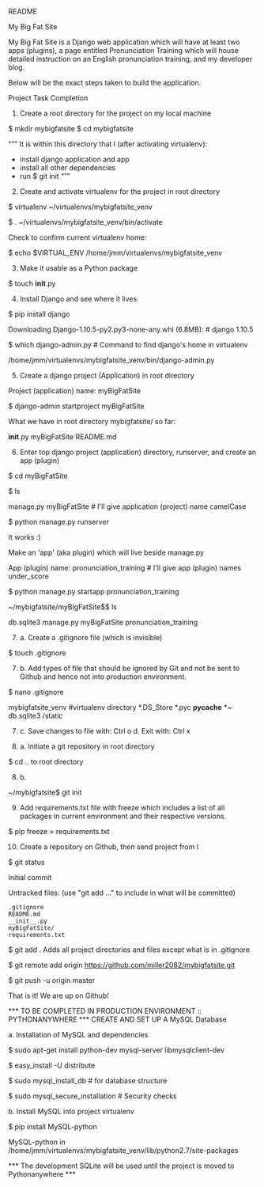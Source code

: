 README

My Big Fat Site 

My Big Fat Site is a Django web application which will have at least two apps (plugins), a page entitled Pronunciation Training which will house detailed instruction on an English pronunciation training, and my developer blog.

Below will be the exact steps taken to build the application. 

Project Task Completion

1. Create a root directory for the project on my local machine

 $ mkdir mybigfatsite
$ cd mybigfatsite

“””
It is within this directory that I (after activating virtualenv): 
- install django application and app
- install all other dependencies
- run  $ git init
“””

2. Create and activate virtualenv for the project in root directory

$ virtualenv ~/virtualenvs/mybigfatsite_venv

$ . ~/virtualenvs/mybigfatsite_venv/bin/activate

Check to confirm current virtualenv home:

$ echo $VIRTUAL_ENV
/home/jmm/virtualenvs/mybigfatsite_venv

3. Make it usable as a Python package 

$ touch __init__.py


4. Install Django and see where it lives

$ pip install django

Downloading Django-1.10.5-py2.py3-none-any.whl (6.8MB):   # django 1.10.5

$ which django-admin.py			# Command to find django's home in virtualenv

/home/jmm/virtualenvs/mybigfatsite_venv/bin/django-admin.py

5. Create a django project (Application) in root directory

Project (application) name: myBigFatSite

$ django-admin startproject myBigFatSite

What we have in root directory mybigfatsite/ so far:

__init__.py  myBigFatSite  README.md

6. Enter top django project (application) directory, runserver, and create an app (plugin)

$ cd myBigFatSite

$ ls

manage.py  myBigFatSite		# I'll give application (project) name camelCase

$ python manage.py runserver

It works :)

Make an 'app' (aka plugin) which will live beside manage.py

App (plugin) name: pronunciation_training		# I'll give app (plugin) names under_score

$ python manage.py startapp pronunciation_training

~/mybigfatsite/myBigFatSite$$ ls

db.sqlite3  manage.py  myBigFatSite  pronunciation_training

7. a. Create a .gitignore file (which is invisible)

$ touch .gitignore

7. b. Add types of file that should be ignored by Git and not be sent to Github and hence not into production environment.

$ nano .gitignore

mybigfatsite_venv #virtualenv directory
*.DS_Store
*.pyc
__pycache__
*~
db.sqlite3
/static

7. c. Save changes to file with: Ctrl o
   d. Exit with: Ctrl x

8. a. Initiate a git repository in root directory

$ cd .. to root directory

8. b. 

~/mybigfatsite$ git init

9. Add requirements.txt file with freeze which includes a list of all packages in current environment and their respective versions.

$ pip freeze > requirements.txt

10. Create a repository on Github, then send project from l

$ git status

Initial commit

Untracked files:
  (use "git add <file>..." to include in what will be committed)

	.gitignore
	README.md
	__init__.py
	myBigFatSite/
	requirements.txt

$ git add .				Adds all project directories and files except what is in .gitignore

$ git remote add origin https://github.com/miller2082/mybigfatsite.git

$ git push -u origin master

That is it! We are up on Github!



*** TO BE COMPLETED IN PRODUCTION ENVIRONMENT :: PYTHONANYWHERE ***
CREATE AND SET UP A MySQL Database



a. Installation of MySQL and dependencies

$ sudo apt-get install python-dev mysql-server libmysqlclient-dev

$ easy_install -U distribute

$ sudo mysql_install_db		# for database structure

$ sudo mysql_secure_installation	# Security checks

b. Install MySQL into project virtualenv

$ pip install MySQL-python

MySQL-python in /home/jmm/virtualenvs/mybigfatsite_venv/lib/python2.7/site-packages

*** The development SQLite will be used until the project is moved to Pythonanywhere ***














